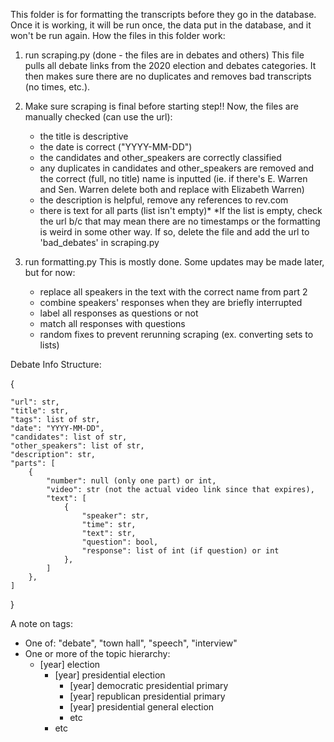 This folder is for formatting the transcripts before they go in the database. Once it is working, it will be run once, the data put in the database, and it won't be run again. 
How the files in this folder work:

1. run scraping.py (done - the files are in debates and others)
This file pulls all debate links from the 2020 election and debates categories. It then makes sure there are no duplicates and removes bad transcripts (no times, etc.).
   
2. Make sure scraping is final before starting step!! Now, the files are manually checked (can use the url):
    - the title is descriptive
    - the date is correct ("YYYY-MM-DD")
    - the candidates and other_speakers are correctly classified
    - any duplicates in candidates and other_speakers are removed and the correct (full, no title) name is inputted (ie. if there's E. Warren and Sen. Warren delete both and replace with Elizabeth Warren)
    - the description is helpful, remove any references to rev.com
    - there is text for all parts (list isn't empty)* 
*If the list is empty, check the url b/c that may mean there are no timestamps or the formatting is weird in some other way. If so, delete the file and add the url to 'bad_debates' in scraping.py

3. run formatting.py
This is mostly done. Some updates may be made later, but for now:
    - replace all speakers in the text with the correct name from part 2
    - combine speakers' responses when they are briefly interrupted
    - label all responses as questions or not
    - match all responses with questions
    - random fixes to prevent rerunning scraping (ex. converting sets to lists)


Debate Info Structure:

{

    "url": str, 
    "title": str, 
    "tags": list of str,
    "date": "YYYY-MM-DD", 
    "candidates": list of str, 
    "other_speakers": list of str, 
    "description": str, 
    "parts": [
        {
            "number": null (only one part) or int, 
            "video": str (not the actual video link since that expires), 
            "text": [
                {
                    "speaker": str, 
                    "time": str, 
                    "text": str,
                    "question": bool,
                    "response": list of int (if question) or int
                }, 
            ]
        },
    ]
}

A note on tags:
 - One of: "debate", "town hall", "speech", "interview"
 - One or more of the topic hierarchy:
     - [year] election
         - [year] presidential election
             - [year] democratic presidential primary
             - [year] republican presidential primary
             - [year] presidential general election
             - etc
         - etc
